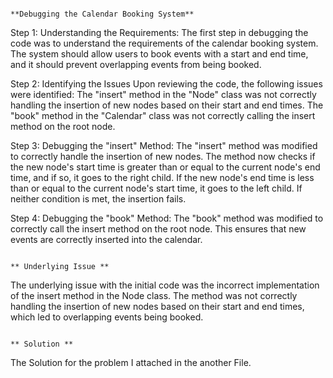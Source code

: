                                                                            **Debugging the Calendar Booking System**

Step 1: Understanding the Requirements: The first step in debugging the code was to understand the requirements of the calendar booking system. The system should allow users to book events with a start and end time, and it should prevent overlapping events from being booked.

Step 2: Identifying the Issues Upon reviewing the code, the following issues were identified: The "insert" method in the "Node" class was not correctly handling the insertion of new nodes based on their start and end times.
The "book" method in the "Calendar" class was not correctly calling the insert method on the root node.

Step 3: Debugging the "insert" Method: The "insert" method was modified to correctly handle the insertion of new nodes. The method now checks if the new node's start time is greater than or equal to the current node's end time, and if so, it goes to the right child. If the new node's end time is less than or equal to the current node's start time, it goes to the left child. If neither condition is met, the insertion fails.

Step 4: Debugging the "book" Method: The "book" method was modified to correctly call the insert method on the root node. This ensures that new events are correctly inserted into the calendar.

                                                                                      ** Underlying Issue **
The underlying issue with the initial code was the incorrect implementation of the insert method in the Node class. The method was not correctly handling the insertion of new nodes based on their start and end times, which led to overlapping events being booked.

                                                                                            ** Solution **
  The Solution for the problem I attached in the another File.
